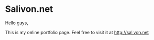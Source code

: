 # Salivon.net
Hello guys,

This is my online portfolio page. Feel free to visit it at http://salivon.net

